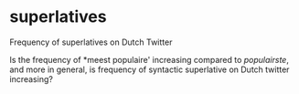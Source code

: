 # superlatives
Frequency of superlatives on Dutch Twitter

Is the frequency of *meest populaire' increasing compared to *populairste*, and more in general, is frequency of syntactic superlative on Dutch twitter increasing?

